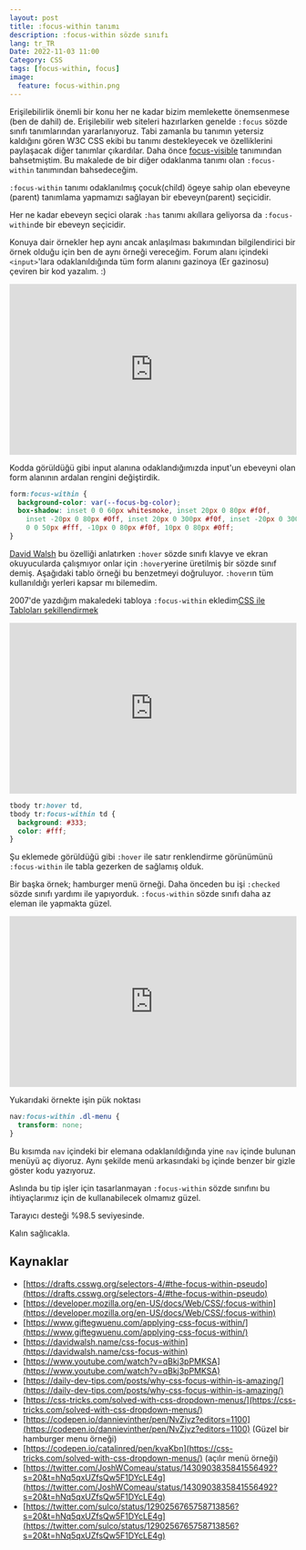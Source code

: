 ```yaml
---
layout: post
title: :focus-within tanımı
description: :focus-within sözde sınıfı
lang: tr_TR
Date: 2022-11-03 11:00
Category: CSS
tags: [focus-within, focus]
image:
  feature: focus-within.png
---
```


Erişilebilirlik önemli bir konu her ne kadar bizim memlekette önemsenmese (ben de dahil) de. Erişilebilir web siteleri hazırlarken genelde `:focus` sözde sınıfı tanımlarından yararlanıyoruz. Tabi zamanla bu tanımın yetersiz kaldığını gören W3C CSS ekibi bu tanımı destekleyecek ve özelliklerini paylaşacak diğer tanımlar çıkardılar. Daha önce  [focus-visible](https://fatihhayrioglu.com/focus-visible/ "focus-visible") tanımından bahsetmiştim. Bu makalede de bir diğer odaklanma tanımı olan `:focus-within` tanımından bahsedeceğim.

`:focus-within`  tanımı odaklanılmış çocuk(child) ögeye sahip olan ebeveyne (parent) tanımlama yapmamızı sağlayan bir  ebeveyn(parent) seçicidir.

Her ne kadar ebeveyn seçici olarak `:has` tanımı akıllara geliyorsa da `:focus-within`de bir ebeveyn seçicidir.

Konuya dair örnekler hep aynı ancak anlaşılması bakımından bilgilendirici bir örnek olduğu için ben de aynı örneği vereceğim. Forum alanı içindeki `<input>`'lara odaklanıldığında tüm form alanını gazinoya (Er gazinosu) çeviren bir kod yazalım. :)

<iframe height="300" style="width: 100%;" scrolling="no" title="login focus-within" src="https://codepen.io/fatihhayri/embed/PoevPXE?default-tab=result" frameborder="no" loading="lazy" allowtransparency="true" allowfullscreen="true">
  See the Pen <a href="https://codepen.io/fatihhayri/pen/PoevPXE">
  login focus-within</a> by Fatih  (<a href="https://codepen.io/fatihhayri">@fatihhayri</a>)
  on <a href="https://codepen.io">CodePen</a>.
</iframe>

Kodda görüldüğü gibi input alanına odaklandığımızda input'un ebeveyni olan form alanının ardalan rengini değiştirdik. 

```css
form:focus-within {
  background-color: var(--focus-bg-color);
  box-shadow: inset 0 0 60px whitesmoke, inset 20px 0 80px #f0f,
    inset -20px 0 80px #0ff, inset 20px 0 300px #f0f, inset -20px 0 300px #0ff,
    0 0 50px #fff, -10px 0 80px #f0f, 10px 0 80px #0ff;
}
```

[David Walsh](https://davidwalsh.name/css-focus-within) bu özelliği anlatırken `:hover` sözde sınıfı klavye ve ekran okuyucularda çalışmıyor onlar için `:hover`yerine üretilmiş bir sözde sınıf demiş. Aşağıdaki tablo örneği bu benzetmeyi doğruluyor. `:hover`ın tüm kullanıldığı yerleri kapsar mı bilemedim.

2007'de yazdığım makaledeki tabloya `:focus-within` ekledim[CSS ile Tabloları şekillendirmek](https://fatihhayrioglu.com/css-ile-tablolari-sekillendirmek/ "CSS ile Tabloları şekillendirmek") 

<iframe height="300" style="width: 100%;" scrolling="no" title="tablo focus-within" src="https://codepen.io/fatihhayri/embed/RwJaWRR?default-tab=result" frameborder="no" loading="lazy" allowtransparency="true" allowfullscreen="true">
  See the Pen <a href="https://codepen.io/fatihhayri/pen/RwJaWRR">
  tablo focus-within</a> by Fatih  (<a href="https://codepen.io/fatihhayri">@fatihhayri</a>)
  on <a href="https://codepen.io">CodePen</a>.
</iframe>

```css
tbody tr:hover td,
tbody tr:focus-within td {
  background: #333;
  color: #fff;
}
```

Şu eklemede görüldüğü gibi `:hover` ile satır renklendirme görünümünü `:focus-within` ile tabla gezerken de sağlamış olduk.

Bir başka örnek; hamburger menü örneği. Daha önceden bu işi `:checked` sözde sınıfı yardımı ile yapıyorduk. `:focus-within` sözde sınıfı daha az eleman ile yapmakta güzel.

<iframe height="300" style="width: 100%;" scrolling="no" title="hamburger menu - 2" src="https://codepen.io/fatihhayri/embed/XWYXVmd?default-tab=result" frameborder="no" loading="lazy" allowtransparency="true" allowfullscreen="true">
  See the Pen <a href="https://codepen.io/fatihhayri/pen/XWYXVmd">
  hamburger menu - 2</a> by Fatih  (<a href="https://codepen.io/fatihhayri">@fatihhayri</a>)
  on <a href="https://codepen.io">CodePen</a>.
</iframe>

Yukarıdaki örnekte işin pük noktası

```css
nav:focus-within .dl-menu {
  transform: none;
}
```
Bu kısımda `nav` içindeki bir elemana odaklanıldığında yine `nav` içinde bulunan menüyü aç diyoruz. Aynı şekilde menü arkasındaki `bg` içinde benzer bir gizle göster kodu yazıyoruz.

Aslında bu tip işler için tasarlanmayan `:focus-within` sözde sınıfını bu ihtiyaçlarımız için de kullanabilecek olmamız güzel.

Tarayıcı desteği %98.5 seviyesinde.

Kalın sağlıcakla.


## Kaynaklar

 - [https://drafts.csswg.org/selectors-4/#the-focus-within-pseudo](https://drafts.csswg.org/selectors-4/#the-focus-within-pseudo)
 - [https://developer.mozilla.org/en-US/docs/Web/CSS/:focus-within](https://developer.mozilla.org/en-US/docs/Web/CSS/:focus-within)
 - [https://www.giftegwuenu.com/applying-css-focus-within/](https://www.giftegwuenu.com/applying-css-focus-within/)
 - [https://davidwalsh.name/css-focus-within](https://davidwalsh.name/css-focus-within)
 - [https://www.youtube.com/watch?v=qBkj3pPMKSA](https://www.youtube.com/watch?v=qBkj3pPMKSA)
 - [https://daily-dev-tips.com/posts/why-css-focus-within-is-amazing/](https://daily-dev-tips.com/posts/why-css-focus-within-is-amazing/)
 - [https://css-tricks.com/solved-with-css-dropdown-menus/](https://css-tricks.com/solved-with-css-dropdown-menus/)
 - [https://codepen.io/dannievinther/pen/NvZjvz?editors=1100](https://codepen.io/dannievinther/pen/NvZjvz?editors=1100) (Güzel bir hamburger menu örneği)
 - [https://codepen.io/catalinred/pen/kvaKbn](https://css-tricks.com/solved-with-css-dropdown-menus/) (açılır menü örneği)
 - [https://twitter.com/JoshWComeau/status/1430903835841556492?s=20&t=hNq5qxUZfsQw5F1DYcLE4g](https://twitter.com/JoshWComeau/status/1430903835841556492?s=20&t=hNq5qxUZfsQw5F1DYcLE4g) 
 - [https://twitter.com/sulco/status/1290256765758713856?s=20&t=hNq5qxUZfsQw5F1DYcLE4g](https://twitter.com/sulco/status/1290256765758713856?s=20&t=hNq5qxUZfsQw5F1DYcLE4g)
